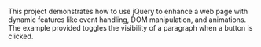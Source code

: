 This project demonstrates how to use jQuery to enhance a web page with dynamic features like event handling, DOM manipulation, and animations. The example provided toggles the visibility of a paragraph when a button is clicked.
